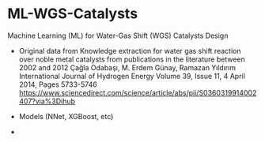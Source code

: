 # ML-WGS-Catalysts
Machine Learning (ML) for Water-Gas Shift (WGS) Catalysts Design

- Original data from 
  Knowledge extraction for water gas shift reaction over noble metal catalysts from publications in the literature between 2002 and 2012 
  Çağla Odabaşı, M. Erdem Günay, Ramazan Yıldırım 
  International Journal of Hydrogen Energy Volume 39, Issue 11, 4 April 2014, Pages 5733-5746  
  https://www.sciencedirect.com/science/article/abs/pii/S0360319914002407?via%3Dihub 
  
- Models (NNet, XGBoost, etc)
- 
